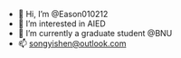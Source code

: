 - 👋 Hi, I’m @Eason010212
- 👀 I’m interested in AIED
- 🌱 I’m currently a graduate student @BNU
- 📫 songyishen@outlook.com

<!---
Eason010212/Eason010212 is a ✨ special ✨ repository because its `README.md` (this file) appears on your GitHub profile.
You can click the Preview link to take a look at your changes.
--->
